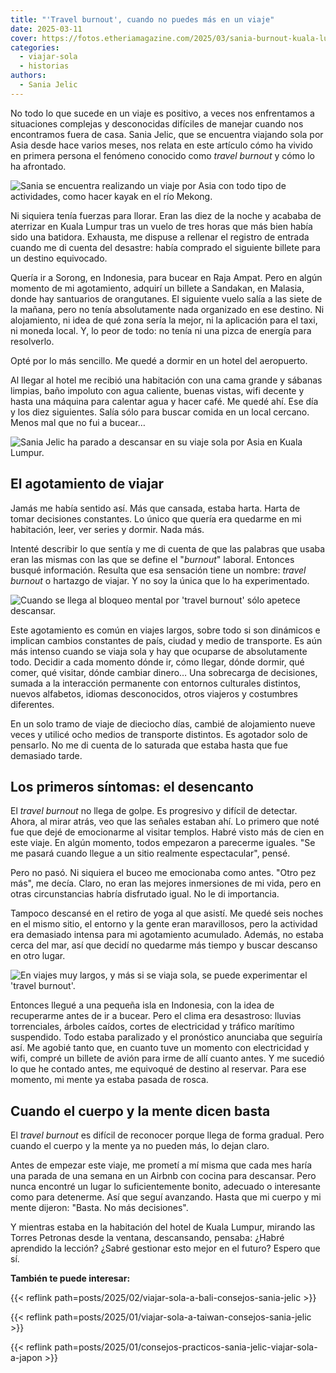 ```yaml
---
title: "'Travel burnout', cuando no puedes más en un viaje"
date: 2025-03-11
cover: https://fotos.etheriamagazine.com/2025/03/sania-burnout-kuala-lumpur.jpg
categories: 
  - viajar-sola
  - historias
authors: 
  - Sania Jelic
---
```


No todo lo que sucede en un viaje es positivo, a veces nos enfrentamos a situaciones 
complejas y desconocidas difíciles de manejar cuando nos encontramos fuera de casa. 
Sania Jelic, que se encuentra viajando sola por Asia desde hace varios meses, nos relata 
en este artículo cómo ha vivido en primera persona el fenómeno conocido como _travel 
burnout_ y cómo lo ha afrontado. 

![Sania se encuentra realizando un viaje por Asia con todo tipo de actividades, como hacer kayak en el río Mekong.](https://fotos.etheriamagazine.com/2025/03/sania-laos-mekong-kayak.jpg "Sania se encuentra realizando un viaje por Asia con todo tipo de actividades, como hacer kayak en el río Mekong. © Sania Jelic")

Ni siquiera tenía fuerzas para llorar. Eran las diez de la noche y acababa de aterrizar 
en Kuala Lumpur tras un vuelo de tres horas que más bien había sido una batidora. 
Exhausta, me dispuse a rellenar el registro de entrada cuando me di cuenta del desastre: 
había comprado el siguiente billete para un destino equivocado. 

Quería ir a Sorong, en Indonesia, para bucear en Raja Ampat. Pero en algún momento de mi 
agotamiento, adquirí un billete a Sandakan, en Malasia, donde hay santuarios de 
orangutanes. El siguiente vuelo salía a las siete de la mañana, pero no tenía 
absolutamente nada organizado en ese destino. Ni alojamiento, ni idea de qué zona sería 
la mejor, ni la aplicación para el taxi, ni moneda local. Y, lo peor de todo: no tenía 
ni una pizca de energía para resolverlo. 

Opté por lo más sencillo. Me quedé a dormir en un hotel del aeropuerto. 

Al llegar al hotel me recibió una habitación con una cama grande y sábanas limpias, baño 
impoluto con agua caliente, buenas vistas, wifi decente y hasta una máquina para 
calentar agua y hacer café. Me quedé ahí. Ese día y los diez siguientes. Salía sólo para 
buscar comida en un local cercano. Menos mal que no fui a bucear… 

![Sania Jelic ha parado a descansar en su viaje sola por Asia en Kuala Lumpur.](https://fotos.etheriamagazine.com/2025/03/sania-burnout-kuala-lumpur.jpg "Sania Jelic ha parado a descansar en su viaje sola por Asia en Kuala Lumpur.")

## El agotamiento de viajar

Jamás me había sentido así. Más que cansada, estaba harta. Harta de tomar decisiones 
constantes. Lo único que quería era quedarme en mi habitación, leer, ver series y 
dormir. Nada más. 

Intenté describir lo que sentía y me di cuenta de que las palabras que usaba eran las 
mismas con las que se define el "_burnout_" laboral. Entonces busqué información. 
Resulta que esa sensación tiene un nombre: _travel burnout_ o hartazgo de viajar. Y no 
soy la única que lo ha experimentado. 

![Cuando se llega al bloqueo mental por 'travel burnout' sólo apetece descansar.](https://fotos.etheriamagazine.com/2025/03/travel-burnout-sania-descanso.jpg "Cuando se llega al bloqueo mental por 'travel burnout' sólo apetece descansar.")

Este agotamiento es común en viajes largos, sobre todo si son dinámicos e implican 
cambios constantes de país, ciudad y medio de transporte. Es aún más intenso cuando se 
viaja sola y hay que ocuparse de absolutamente todo. Decidir a cada momento dónde ir, 
cómo llegar, dónde dormir, qué comer, qué visitar, dónde cambiar dinero… Una sobrecarga 
de decisiones, sumada a la interacción permanente con entornos culturales distintos, 
nuevos alfabetos, idiomas desconocidos, otros viajeros y costumbres diferentes. 

En un solo tramo de viaje de dieciocho días, cambié de alojamiento nueve veces y utilicé 
ocho medios de transporte distintos. Es agotador solo de pensarlo. No me di cuenta de lo 
saturada que estaba hasta que fue demasiado tarde. 

## Los primeros síntomas: el desencanto

El _travel burnout_ no llega de golpe. Es progresivo y difícil de detectar. Ahora, al 
mirar atrás, veo que las señales estaban ahí. Lo primero que noté fue que dejé de 
emocionarme al visitar templos. Habré visto más de cien en este viaje. En algún momento, 
todos empezaron a parecerme iguales. "Se me pasará cuando llegue a un sitio realmente 
espectacular", pensé. 

Pero no pasó. Ni siquiera el buceo me emocionaba como antes. "Otro pez más", me decía. 
Claro, no eran las mejores inmersiones de mi vida, pero en otras circunstancias habría 
disfrutado igual. No le di importancia. 

Tampoco descansé en el retiro de yoga al que asistí. Me quedé seis noches en el mismo 
sitio, el entorno y la gente eran maravillosos, pero la actividad era demasiado intensa 
para mi agotamiento acumulado. Además, no estaba cerca del mar, así que decidí no 
quedarme más tiempo y buscar descanso en otro lugar. 

![En viajes muy largos, y más si se viaja sola, se puede experimentar el 'travel burnout'.](https://fotos.etheriamagazine.com/2025/03/sania-burnout-agotamiento-viaje.jpg "En viajes muy largos, y más si se viaja sola, se puede experimentar 'travel burnout'.")

Entonces llegué a una pequeña isla en Indonesia, con la idea de recuperarme antes de ir 
a bucear. Pero el clima era desastroso: lluvias torrenciales, árboles caídos, cortes de 
electricidad y tráfico marítimo suspendido. Todo estaba paralizado y el pronóstico 
anunciaba que seguiría así. Me agobié tanto que, en cuanto tuve un momento con 
electricidad y wifi, compré un billete de avión para irme de allí cuanto antes. Y me 
sucedió lo que he contado antes, me equivoqué de destino al reservar. Para ese momento, 
mi mente ya estaba pasada de rosca. 

## Cuando el cuerpo y la mente dicen basta

El _travel burnout_ es difícil de reconocer porque llega de forma gradual. Pero cuando 
el cuerpo y la mente ya no pueden más, lo dejan claro. 

Antes de empezar este viaje, me prometí a mí misma que cada mes haría una parada de una 
semana en un Airbnb con cocina para descansar. Pero nunca encontré un lugar lo 
suficientemente bonito, adecuado o interesante como para detenerme. Así que seguí 
avanzando. Hasta que mi cuerpo y mi mente dijeron: "Basta. No más decisiones". 

Y mientras estaba en la habitación del hotel de Kuala Lumpur, mirando las Torres 
Petronas desde la ventana, descansando, pensaba: ¿Habré aprendido la lección? ¿Sabré 
gestionar esto mejor en el futuro? Espero que sí. 

**También te puede interesar:** 

{{< reflink path=posts/2025/02/viajar-sola-a-bali-consejos-sania-jelic >}} 

{{< reflink path=posts/2025/01/viajar-sola-a-taiwan-consejos-sania-jelic >}} 

{{< reflink path=posts/2025/01/consejos-practicos-sania-jelic-viajar-sola-a-japon >}}

